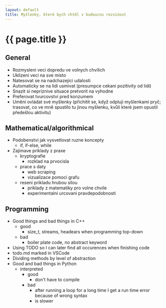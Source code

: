 ```yaml
---
layout: default
title: Myšlenky, které bych chtěl v budoucnu rozvinout
---
```


# {{ page.title }}

## General

- Rozmysleni veci dopredu ve volnych chvilich
- Uklizeni veci na sve misto
- Natesovat se na nadchazejici udalosti
- Automaticky se na lidi usmivat (presumpce cekani pozitivity od lidi)
- Snazit si nepriznive situace pretvorit na vyhodne
- Preferovat tvurcovstvi pred konzumem
- Umění ovládat své myšlenky (přichitit se, když odpluji myšlenkami pryč; trasovat, co ve mně spustilo tu jinou myšlenku, kvůli které jsem opustil předešlou aktivitu)

## Mathematical/algorithmical

- Podobenstvi jak vysvetlovat ruzne koncepty
  - if, if-else, while
- Zajimave priklady z praxe
  - kryptografie
    - rozklad na prvocisla
  - prace s daty
    - web scraping
    - vizualizace pomoci grafu
  - reseni prikladu hrubou silou
    - priklady z matematiky pro volne chvile
    - experimentalni urcovani pravdepodobnosti

## Programming

- Good things and bad things in C++
  - good
    - size_t, streams, headears when programming top-down
  - bad 
    - boiler plate code, no abstract keyword
- Using TODO so I can later find all occurences when finishing code
- todo.md marked in VSCode
- Dividing methods by level of abstraction
- Good and bad things in Python
  - interpreted 
    - good
      - don't have to compile
    - bad
      - after running a loop for a long time I get a run time error because of wrong syntax
      - is slower